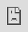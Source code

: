 ```yaml
---
title: "How Tall Is 185 cm in Feet and Inches?"
description: ""
date: 2023-03-20
categories:
  - "Frequently Asked Questions" 
tags: 
thumbnail: https://tse1.mm.bing.net/th?q=How%20Tall%20Is%20185%20Cm%20In%20Feet%20And%20Inches%3F&w=800&h=500&c=1&rs=1
author: "Osgood"
showToc: true
TocOpen: true
draft: false
hidemeta: false
comments: false
disableHLJS: true # to disable highlightjs
disableShare: false
disableHLJS: false
hideSummary: false
searchHidden: true
ShowReadingTime: true
ShowBreadCrumbs: true
ShowPostNavLinks: true
ShowWordCount: true
ShowRssButtonInSectionTermList: true
UseHugoToc: false
ShowShareButtons: true
---
```


<center>
	<img src="https://tse1.mm.bing.net/th?q=How%20Tall%20Is%20185%20Cm%20In%20Feet%20And%20Inches%3F&w=800&h=500&c=1&rs=1" alt="How Tall Is 185 Cm In Feet And Inches?" width="800" height="500" style="display: block; width: 100%; height: auto">
	<small>Source: <a href="https://www.bing.com" rel="nofollow">bing.com</a></small>
</center>

<p>Height is a very important factor in many aspects of life, from physical appearance to sports and activities. Knowing your exact height in feet and inches can help you plan for different activities and sports. It can also help you determine if you are of the right size for certain clothing items or shoes. In this article, we will discuss how to convert a height of 185 cm in feet and inches.</p>

<h2>What Is 185 cm In Feet and Inches?</h2>

<p>185 cm is equal to 6 feet and 0.79 inches. To convert this measurement to feet and inches, use a simple formula, which is 1 cm = 0.3937 inches. To convert this measurement to feet and inches, take the number of centimeters (185) and multiply it by 0.3937. This will give you 72.83 inches, which is equal to 6 feet.</p>

<h2>How To Convert 185 cm To Feet and Inches?</h2>

<p>To convert 185 cm to feet and inches, you will need to use the formula 1 cm = 0.3937 inches, which is the standard conversion rate for centimeters to inches. To convert this measurement to feet and inches, take the number of centimeters (185) and multiply it by 0.3937. This will give you 72.83 inches, which is equal to 6 feet. To get the exact number of inches, subtract 6 from 72.83 and you will have 0.79 inches.</p>

<h2>What Is The Difference Between Centimeters and Inches?</h2>

<p>Centimeters and inches are both units of measurement used to measure the length of an object. Centimeters are shorter and more precise than inches, as there are more centimeters in an inch than inches in a centimeter. For example, 1 inch is equal to 2.54 centimeters, while 1 centimeter is equal to 0.3937 inches.</p>

<h2>What Is The Difference Between Feet and Inches?</h2>

<p>Feet and inches are both units of measurement used to measure the length of an object. Feet are longer than inches, as there are 12 inches in a foot. For example, 1 foot is equal to 12 inches, while 1 inch is equal to 0.0833 feet.</p>

<h2>How To Measure Your Height In Feet and Inches?</h2>

<p>Measuring your height in feet and inches is easy and does not require any special equipment. To measure your height in feet and inches, simply stand up straight against a wall and measure from the ground up to the top of your head. Make sure the measuring tape is flat against the wall and the ground. Once you have taken this measurement, divide it by 12 to get your height in feet. To get your height in inches, take the measurement in feet and multiply it by 12.</p>

<h2>What Are The Benefits Of Knowing Your Height In Feet and Inches?</h2>

<p>Knowing your height in feet and inches has many benefits, such as being able to accurately measure clothing sizes or foot sizes. Knowing your exact height can also be beneficial for athletes who need to measure themselves for certain sports, such as basketball or gymnastics. Knowing your exact height can also be important for medical purposes, such as determining your body mass index (BMI).</p>

<h2>Frequently Asked Questions</h2>

<h3>Q1. How do you convert cm to feet and inches?</h3>

<p>To convert cm to feet and inches, use a simple formula, which is 1 cm = 0.3937 inches. To convert this measurement to feet and inches, take the number of centimeters and multiply it by 0.3937. This will give you the number of inches, which can then be divided by 12 to get the number of feet.</p>

<h3>Q2. How do you measure height in feet and inches?</h3>

<p>To measure your height in feet and inches, simply stand up straight against a wall and measure from the ground up to the top of your head. Make sure the measuring tape is flat against the wall and the ground. Once you have taken this measurement, divide it by 12 to get your height in feet. To get your height in inches, take the measurement in feet and multiply it by 12.</p>

<h3>Q3. What are the benefits of knowing your height in feet and inches?</h3>

<p>Knowing your height in feet and inches has many benefits, such as being able to accurately measure clothing sizes or foot sizes. Knowing your exact height can also be beneficial for athletes who need to measure themselves for certain sports, such as basketball or gymnastics. Knowing your exact height can also be important for medical purposes, such as determining your body mass index (BMI).</p>

<h3>Q4. What is the difference between centimeters and inches?</h3>

<p>Centimeters and inches are both units of measurement used to measure the length of an object. Centimeters are shorter and more precise than inches, as there are more centimeters in an inch than inches in a centimeter. For example, 1 inch is equal to 2.54 centimeters, while 1 centimeter is equal to 0.3937 inches.</p>

<h3>Q5. What is the difference between feet and inches?</h3>

<p>Feet and inches are both units of measurement used to measure the length of an object. Feet are longer than inches, as there are 12 inches in a foot. For example, 1 foot is equal to 12 inches, while 1 inch is equal to 0.0833 feet.</p>

<h3>Q6. What is 185 cm in feet and inches?</h3>

<p>185 cm is equal to 6 feet and 0.79 inches. To convert this measurement to feet and inches, use a simple formula, which is 1 cm = 0.3937 inches. To convert this measurement to feet and inches, take the number of centimeters (185) and multiply it by 0.3937. This will give you 72.83 inches, which is equal to 6 feet.</p>

<h3>Q7. How can knowing your height help with activities and sports?</h3>

<p>Knowing your exact height in feet and inches can help you plan for different activities and sports. It can also help you determine if you are of the right size for certain clothing items or shoes. Knowing your exact height can also be beneficial for athletes who need to measure themselves for certain sports, such as basketball or gymnastics.</p>

<h3>Q8. How can knowing your height help with medical purposes?</h3>

<p>Knowing your exact height can also be important for medical purposes, such as determining your body mass index (BMI). BMI is a measure of body fat based on your height and weight. Having an accurate measurement of your height can help you determine your BMI and make sure it is within a healthy range.</p>

<h3>Q9. How can you use the 1 cm = 0.3937 inches formula?</h3>

<p>The 1 cm = 0.3937 inches formula can be used to easily convert centimeters to inches. To convert this measurement to feet and inches, take the number of centimeters and multiply it by 0.3937. This will give you the number of inches, which can then be divided by 12 to get the number of feet.</p>

<h3>Q10. What is a body mass index (BMI)?</h3>

<p>Body mass index (BMI) is a measure of body fat based on your height and weight. It is calculated by using your height and weight to produce a number that indicates whether you are underweight, normal weight, overweight, or obese. Having an accurate measurement of your height can help you determine your BMI and make sure it is within a healthy range.</p>

<h3>Q11. How can knowing your exact height help you plan for activities and sports?</h3>

<p>Knowing your exact height in feet and inches can help you plan for different activities and sports. Knowing your exact height can help you determine if you are of the right size for certain clothing items or shoes. It can also help you determine if you are eligible for certain activities or sports, such as basketball or gymnastics.</p>

<h3>Q12. What is the standard conversion rate for centimeters to inches?</h3>

<p>The standard conversion rate for centimeters to inches is 1 cm = 0.3937 inches. To convert this measurement to feet and inches, take the number of centimeters and multiply it by 0.3937. This will give you the number of inches, which can then be divided by 12 to get the number of feet.</p>

<h3>Q13. How do you make sure the measuring tape is flat against the wall and ground?</h3>

<p>To make sure the measuring tape is flat against the wall and ground when measuring your height in feet and inches, hold it firmly against the wall and the ground. Make sure the measuring tape is not stretched or bent in any way. This will ensure that you get an accurate measurement of your height.</p

<div style="position: relative; padding-bottom: 56.25%; overflow: hidden"><iframe src="https://www.youtube.com/embed/3wUdkVKk0bI" frameborder="0" allow="accelerometer; autoplay; clipboard-write; encrypted-media; gyroscope; picture-in-picture; web-share" allowfullscreen style="position: absolute; top: 0; left: 0; width: 100%; height: 100%;"></iframe>
</div>